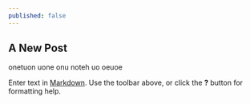 ```yaml
---
published: false
---
```

## A New Post

onetuon uone
onu noteh uo
oeuoe

Enter text in [Markdown](http://daringfireball.net/projects/markdown/). Use the toolbar above, or click the **?** button for formatting help.
